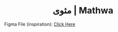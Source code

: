 <div dir='rtl'> 
  <h1 align='center'>Mathwa | مثوى</h1>
</div>

Figma File (inspiration): [Click Here](https://www.figma.com/file/SNUysoGLVJPm286sgXCEm2Ag/tailwind-course?node-id=0%3A1)

